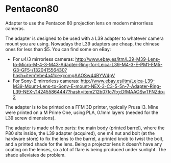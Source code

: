 # Pentacon80
Adapter to use the Pentacon 80 projection lens on modern mirrorrless cameras.

The adapter is designed to be used with a L39 adapter to whatever camera mount you are using. 
Nowadays the L39 adapters are cheap, the chinese ones for less than $5.
You can find some on eBay: 
- For u4/3 mirrorless cameras: http://www.ebay.es/itm/L39-M39-Lens-to-Micro-M-4-3-M43-Adapter-Ring-for-Leica-L39-M4-3-E-PM1-EM5-G3-GF5-/132041556430?hash=item1ebe4a41ce:g:omgAAOSw44BYW4pV
- For Sony-E mirrorless cameras: http://www.ebay.es/itm/Leica-L39-M39-Mount-Lens-to-Sony-E-mount-NEX-3-C3-5-5n-7-Adapter-Ring-L39-NEX-/142455864447?hash=item212b07fc7f:g:DfMAAOSwTFNZdp-2

The adapter is to be printed on a FFM 3D printer, typically Prusa I3.
Mine were printed on a M Prime One, using PLA, 0.1mm layers (needed for the L39 screw dimensions).

The adapter is made of five parts: the main body (printed barrel), where the P80 sits inside, 
the L39 adapter (acquired), one m4 nut and bolt (at the hardware store) to fix the lens to 
the barrel, a printed knob to twist the bolt, and a printed shade for the lens.
Being a projector lens it doesn't have any coating on the lenses, so a lot of flare
is being produced under sunlight. The shade alleviates de problem.


